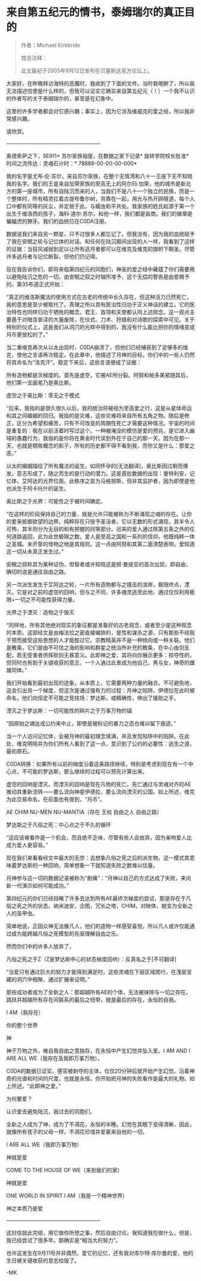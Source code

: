 # 来自第五纪元的情书，泰姆瑞尔的真正目的

> 作者：Michael Kirkbride
> 
> 馆员注释：
> 
> 此文最初于2005年9月12日发布在贝塞斯达官方论坛上。

大家好。在昨晚拜访海特的恶魔时，我收到了下面的文件。当时我喝醉了，所以我无法描述信使是什么样的，但我可以证实它确实来自第五纪元（！）一个我不认识的作者写的关于泰姆瑞尔的，甚至是在幻象中。

这里的许多学者都会对它感兴趣；事实上，因为它涉及维威克的爱之经，所以我非常感兴趣。

请欣赏。

——————————————————

奥德索萨之下，5E911*
苏尔家族祖屋，在数据之家下记录*
旋转学院校长批准*
时间之流传达：灵魂石计时：*
78888-00-00-00-000*

我的名字是尤布·伦·苏尔，来自苏尔家族，在整个无情湾和八十一王座下无不知晓我的名字。我们的王是来自加荣家族的至高无上的阿尔玛·加荣，他的城市是新北方的第一座城市，所有自陆沉而来的人，当我们不是八十一个独立的民族，而是一个整体时，所有精灵扛着古提布鲁尔树，背靠在一起，用光与热开辟隧道，每个人口中都有同等的灰尘，并定居于此，与蠕虫和平共处。我家族的姓氏起源于第一个出生于维洛西的孩子，海科·道尔·苏尔，和他一样，我们都是盐商。我们的徽章是蝙蝠虎的獠牙。我们的血统已在C0DA注册。

数据说我们来自另一颗星，只不过很多人都忘记了。但我没有，因为我的血统赋予了我在安眠之轮与记忆体的对话。和任何在陆沉期间出现的人一样，我看到了这样的证据：当狂风减弱到足以让所有逃月者都可以在维克及维克的旗帜下朝圣。尽管许多逃月者与记忆断裂，但他们仍记得。

现在我告诉你们，即将来临第四纪元的同胞们，神圣的爱之经中藏蕴了你们需要用以避免陆沉之危的一切。由安眠之寂之时轴所准予，这个无偿的警告是由爱赐予的。第35布道正式开始：

“真正的维洛斯魔法的使用方式在古老的传统中长久存在，但这种活力已然死亡，我的意思是至少被取代了。真理之所以具有医治性归功于正义神话的建立。它的医治特性也同样归功于牺牲的概念。君王、首领和天使都认同上述观念。这一观点主要基于对暗含亵渎的大量废除，在仪式、刀术、狩猎和对诗歌的探索中可见。关于特别的仪式上，这是我们从洞穴的光辉中得到的，我没有什么能比把你的情绪变成月币更放松的了。”

当二重维克再次从以太出现时，C0DA崩溃了，但他们已经捕获到了足够多的维克，使他之言语再次稳定。在此章中，他描述了月神的目标，你们中的一些人仍然将其命名为“洛克汗”。稳定下来后，这些言语便成了证据：

所有造物都是次梯度的。首先是虚空，它被AE所分裂。阿努和帕多美紧随其后，他们第一支画笔乃是奥比斯。

虚空之于奥比斯：零无之于模式

“后来，我指的是很久很久以后，我的统治将被视为至高爱之行，这是从星体命运和其之间婚姻的回归。我指的是灾难，这些灾难将来自所有五角之物。随后是修正，区分为希望和痛苦，只有不可改变的周期性死亡才需要这种情况。宇宙的时间是重复的：我在以前活着时写过这个。一种被淹没的模仿是爱的预兆，是它进入幽域的愚蠢行为，我指的是你将在黄金时代读到外在于自己的那一天。因为在那一天，也就是牺牲概念的影子，所有的历史都不得不看到我，而你又是什么：那爱之恶。”

以太的婚姻描绘了所有魔法的诞生。如同怀孕的[无法翻译]，奥比斯因过剩而爆发。意志形成了，随之而生的是行动的潜力。这是首批数据的出现：曼特利安，记忆体，艾阿达的光界位面。此秩序之首为马格努斯，但非其监护者，因为即使是他也派生于阿卡托什的诞生。

奥比斯之于光界：可能性之于被时间确定。

“在这样的阶段保持自己的力量，就是允许只能被称为不断涌现之魂的存在。让你的爱来抵御欲望的边界。纯粹存在只授予圣洁者，它以无数的形式涌现，其半令人可怖，其半则分为无目的和有把握的同等部分。迟来的爱人通过除第五条之外的任何道路返回，此为此世极限之数。爱人是至高之国和一系列的信仰。他既纯粹一体之圣城。未开垦的怪物之地是其规则。这一点由阿努和其第二面清楚表明，爱知道这一切从未真正发生过。”

安眠之寂称其为某种证伪，但智者或许知晓这是努·曼提亚的首次出现，即自由，确切的说是通往自由之路。

另一次派生发生于艾阿达之轮，一片所有造物都与之撞击的滨岸，极限终点，湮灭。它是对之前的虚空的回响，但与之不同，许多魂灵逃至此地，通过仅仅利用极限+一切之不可能性获得力量。

光界之于湮灭：造物之于毁灭

“同样地，所有其他绝对现实的象征都是准备好的古老观念，或者至少是这种观念的本质。这部经文是由梅法拉之密直接编排的，是性和谋杀之源，只有那些不经我干预而接受这些思想的人才能胜过它。宗教精英并不是一种倾向或一种关联。他们是教条，它们是由不可信之海的影响和群星之统治所补充的教条，在中心由剑支配，若无受害者供挥砍则无甚意义。此即神之爱，其将向你展示更多：掠夺性的，但同时也有助于关键收获的意志，一个人通过此景成为他自己，男与女，神奇的雌雄同体。”

我们开始看到最初出现的迹象，从本质上，它需要两种力量的融合。不可避免地，这会引出另一个梯度，但这次是通过强有力的过程：月神之陷阱。伊德拉在此时被命名，他们向恒定不可能之竞技场：梦达斯，或精确性，伸出了援助之手。

湮灭之于梦达斯：一切可能性的碎片之于万事万物的锚

“因原始之魂达成公约来中止，即使是被标记的暴力之态也难以留下痕迹。”

当一个人访问记忆体，会被月神的最初理念填满，并且发现陷阱中的陷阱。在此处，维克明晓并为你们所有人看到了这一点，意识到了公约的必要性：逃生之道，最初原石。

C0DA转换：如果所有以前的梯度沿着这条路径继续，特别是考虑到现在有一个中心点，不可能的梦达斯，那么继续的过程可以预先计算出来。

虚空的回响是湮灭。而湮灭的回响是现在凡物的死亡。死亡通过与灵魂对齐的AE推动其重新流转——要么流向神星伊德拉，要么流向湮灭的公国。如上所述，维克为此交易命名，在前面也有提到，“月币”。

AE CHIM NU-MEN NU-MANTIA（存在 王权 自由之人 自由之路）

梦达斯之于凡俗之死：中心点之于不久的循环

“这应该被看作是一个机会，而且绝不乏味，尽管有些人会放弃，因为亲吻爱人比成为爱人更容易。”

现在我们来看看经文中最大的无奈：去想象凡俗之死之后的派生物，这一模式其意味着梦达斯的一种回响，简单想象一下就知道失败之数难以估量。

月神参与这一切的数据记录被称为“剧痛”：“月神以自己的方式达成了失败，来向新一代演示如何可能成功。”

第四纪元的你们已经目睹了许多去达到所有AE最终次梯度的尝试，那是存在于凡俗之死之外的状态。纳米迪安，企图，冗长之塔，CHIM，对映体，蜕变为全新之人的圣甲虫。

简单地说，正因众神无法像凡人，他们的造物一样感受喜悦，所以凡人或许仅能通过成为能跨越凡俗之死模型的先驱理解自由之乐。

然而你们中的许多人放弃了。

凡俗之死之于Z（Z是梦达斯中心的状态梯度回响）：反真名之于[不可翻译]

“当爱只有通过巨大的努力才能得到满足时，这些灵魂在下层区域爬行，在浅层宝藏的洞穴中相聚，通过扩展来证明。”

那些成功者成为了全新之人：那超越所有AE的个体，无法被抹除与一切之存在。跳跃并超越所有存在间联系的最后之纽带，就是最后的存在，永恒的自我。

I AM（我存在）

你的整个世界

神

神于万物之外，唯自我自由之意独存，在永恒中产生幻觉并坠入爱。I AM AND I ARE ALL WE（我存在及我即万事万物）。

C0DA的数据已证实，感官被剥夺的主体，仅仅20分钟后就开始产生幻觉。沿着神奇的光谱和时间的尺度，也就是永恒，你开始把月神的失败看作是最大的礼物。如上所述，“此即神之爱。”

为何要爱？

认识爱去避免陆沉，我过去的同胞们。

全新之人成为了神，成为了不凋花，永恒的半睡。幻觉在其眼下变得清晰，因此，就像所有孩子的父母一样，不凋花珍惜并爱慕来自他的一切。

I ARE ALL WE（我即万事万物）

神就是爱

COME TO THE HOUSE OF WE（来到我们的家）

神就是爱

ONE WORLD IN SPIRIT I AM（我是一个精神世界）

神之本质乃是爱

——————————————————

这封信就此完结，用它做你所想之事，然后自由讨论。我知道我在做什么，但是，我已经尝试了很多年。那确实是“相当大的努力”。

也许这发生在9月11号并非偶然。爱它的记忆，还有我对库尔特·库尔曼的爱，他的生日被关键收获的意志给毁了。

-MK